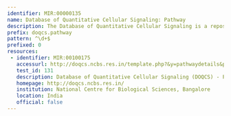 ```yaml
---
identifier: MIR:00000135
name: Database of Quantitative Cellular Signaling: Pathway
description: The Database of Quantitative Cellular Signaling is a repository of models of signaling pathways. It includes reaction schemes, concentrations, rate constants, as well as annotations on the models. The database provides a range of search, navigation, and comparison functions. This datatype provides access to pathways.
prefix: doqcs.pathway
pattern: ^\d+$
prefixed: 0
resources:
 - identifier: MIR:00100175
   accessurl: http://doqcs.ncbs.res.in/template.php?&y=pathwaydetails&pn=${id}
   test_id: 131
   description: Database of Quantitative Cellular Signaling (DOQCS) - Pathway Access
   homepage: http://doqcs.ncbs.res.in/
   institution: National Centre for Biological Sciences, Bangalore
   location: India
   official: false
---
```

